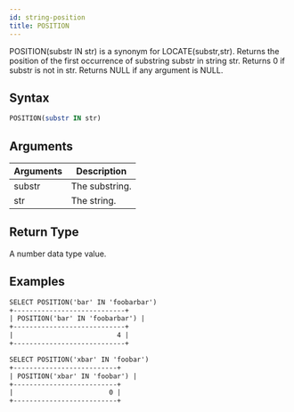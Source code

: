 ```yaml
---
id: string-position
title: POSITION
---
```


POSITION(substr IN str) is a synonym for LOCATE(substr,str).
Returns the position of the first occurrence of substring substr in string str.
Returns 0 if substr is not in str. Returns NULL if any argument is NULL.

## Syntax

```sql
POSITION(substr IN str)
```

## Arguments

| Arguments   | Description |
| ----------- | ----------- |
| substr | The substring. |
| str | The string. |

## Return Type

A number data type value.

## Examples

```txt
SELECT POSITION('bar' IN 'foobarbar')
+----------------------------+
| POSITION('bar' IN 'foobarbar') |
+----------------------------+
|                          4 |
+----------------------------+

SELECT POSITION('xbar' IN 'foobar')
+--------------------------+
| POSITION('xbar' IN 'foobar') |
+--------------------------+
|                        0 |
+--------------------------+
```
